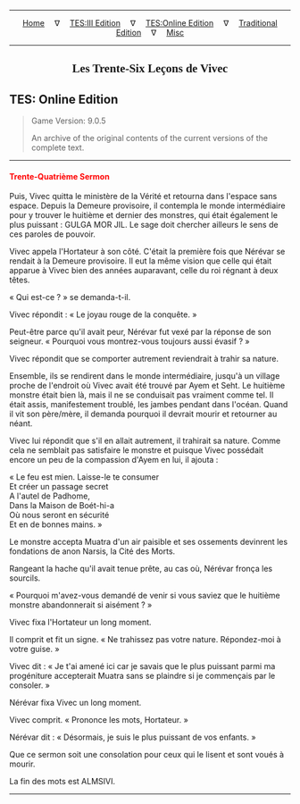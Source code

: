 
---

<!-- Jekyll Page Links -->

<center>
<a href="../../../../index.html">Home</a>
&emsp;&nabla;&emsp;
<a href="../../../index-tes3.html">TES:III Edition</a>
&emsp;&nabla;&emsp;
<a href="../../../index-teso.html">TES:Online Edition</a>
&emsp;&nabla;&emsp;
<a href="../../../index-traditional.html">Traditional Edition</a>
&emsp;&nabla;&emsp;
<a href="../../../index-misc.html">Misc</a>
</center>

<!-- Markdown Body Below: -->

---

<center>
<h2><span style="font-family:Georgia">Les Trente-Six Leçons de Vivec</span></h2>
</center>

## TES: Online Edition

> Game Version: 9.0.5
>
> An archive of the original contents of the current versions of the complete text.

---

#### <span style="color:red">Trente-Quatrième Sermon</span>

Puis, Vivec quitta le ministère de la Vérité et retourna dans l'espace sans espace. Depuis la Demeure provisoire, il contempla le monde intermédiaire pour y trouver le huitième et dernier des monstres, qui était également le plus puissant : GULGA MOR JIL. Le sage doit chercher ailleurs le sens de ces paroles de pouvoir.

Vivec appela l'Hortateur à son côté. C'était la première fois que Nérévar se rendait à la Demeure provisoire. Il eut la même vision que celle qui était apparue à Vivec bien des années auparavant, celle du roi régnant à deux têtes.

« Qui est-ce ? » se demanda-t-il.

Vivec répondit : « Le joyau rouge de la conquête. »

Peut-être parce qu'il avait peur, Nérévar fut vexé par la réponse de son seigneur. « Pourquoi vous montrez-vous toujours aussi évasif ? »

Vivec répondit que se comporter autrement reviendrait à trahir sa nature.

Ensemble, ils se rendirent dans le monde intermédiaire, jusqu'à un village proche de l'endroit où Vivec avait été trouvé par Ayem et Seht. Le huitième monstre était bien là, mais il ne se conduisait pas vraiment comme tel. Il était assis, manifestement troublé, les jambes pendant dans l'océan. Quand il vit son père/mère, il demanda pourquoi il devrait mourir et retourner au néant.

Vivec lui répondit que s'il en allait autrement, il trahirait sa nature. Comme cela ne semblait pas satisfaire le monstre et puisque Vivec possédait encore un peu de la compassion d'Ayem en lui, il ajouta :

« Le feu est mien. Laisse-le te consumer\
Et créer un passage secret\
A l'autel de Padhome,\
Dans la Maison de Boét-hi-a\
Où nous seront en sécurité\
Et en de bonnes mains. »

Le monstre accepta Muatra d'un air paisible et ses ossements devinrent les fondations de anon Narsis, la Cité des Morts.

Rangeant la hache qu'il avait tenue prête, au cas où, Nérévar fronça les sourcils.

« Pourquoi m'avez-vous demandé de venir si vous saviez que le huitième monstre abandonnerait si aisément ? »

Vivec fixa l'Hortateur un long moment.

Il comprit et fit un signe. « Ne trahissez pas votre nature. Répondez-moi à votre guise. »

Vivec dit : « Je t'ai amené ici car je savais que le plus puissant parmi ma progéniture accepterait Muatra sans se plaindre si je commençais par le consoler. »

Nérévar fixa Vivec un long moment.

Vivec comprit. « Prononce les mots, Hortateur. »

Nérévar dit : « Désormais, je suis le plus puissant de vos enfants. »

Que ce sermon soit une consolation pour ceux qui le lisent et sont voués à mourir.

La fin des mots est ALMSIVI.

---
